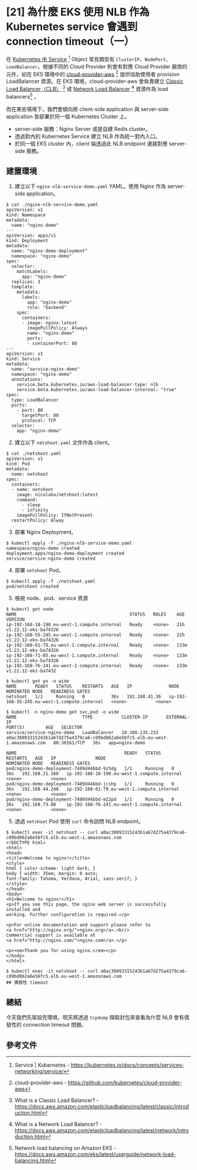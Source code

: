 # [21] 為什麼 EKS 使用 NLB 作為 Kubernetes service 會遇到 connection timeout（一）

在 [Kubernetes 中 Service](https://kubernetes.io/docs/concepts/services-networking/service/) [^1] Object 常見類型有 `ClusterIP`、`NodePort`、`LoadBalancer`。根據不同的 Cloud Provider 則會有對應 Cloud Provider 廠商的元件，如在 EKS 環境中的 [cloud-provider-aws](https://github.com/kubernetes/cloud-provider-aws) [^2] 提供協助使用者 provision LoadBalancer 資源。在 EKS 環境，cloud-provider-aws 會負責建立 [Classic Load Balancer（CLB）](https://docs.aws.amazon.com/elasticloadbalancing/latest/classic/introduction.html) [^3] 或 [Network Load Balancer](https://docs.aws.amazon.com/elasticloadbalancing/latest/network/introduction.html) [^4] 資源作為 load balancers[^5] 。

而在某些場境下，我們會傾向將 client-side application 與 server-side application 皆部署於同一個 Kubernetes Cluster 上。

- server-side 服務：Nginx Server 或是自建 Redis cluster。
- 透過對內的 Kubernetes Service 建立 NLB 作為統一對內入口。
- 於同一個 EKS cluster 內，client 端透過此 NLB endpoint 連接對應 server-side 服務。

## 建置環境

1. 建立以下 `nginx-nlb-service-demo.yaml` YAML。使用 Nginx 作為 server-side application。

```
$ cat ./nginx-nlb-service-demo.yaml
apiVersion: v1
kind: Namespace
metadata:
  name: "nginx-demo"
---
apiVersion: apps/v1
kind: Deployment
metadata:
  name: "nginx-demo-deployment"
  namespace: "nginx-demo"
spec:
  selector:
    matchLabels:
      app: "nginx-demo"
  replicas: 3
  template:
    metadata:
      labels:
        app: "nginx-demo"
        role: "backend"
    spec:
      containers:
      - image: nginx:latest
        imagePullPolicy: Always
        name: "nginx-demo"
        ports:
        - containerPort: 80
---
apiVersion: v1
kind: Service
metadata:
  name: "service-nginx-demo"
  namespace: "nginx-demo"
  annotations:
    service.beta.kubernetes.io/aws-load-balancer-type: nlb
    service.beta.kubernetes.io/aws-load-balancer-internal: "true"
spec:
  type: LoadBalancer
  ports:
    - port: 80
      targetPort: 80
      protocol: TCP
  selector:
    app: "nginx-demo"

```

2. 建立以下 `netshoot.yaml` 文件作為 client。

```
$ cat ./netshoot.yaml
apiVersion: v1
kind: Pod
metadata:
  name: netshoot
spec:
  containers:
  - name: netshoot
    image: nicolaka/netshoot:latest
    command:
      - sleep
      - infinity
    imagePullPolicy: IfNotPresent
  restartPolicy: Alway
```

3. 部署 Nginx Deployment。

```
$ kubectl apply -f ./nginx-nlb-service-demo.yaml
namespace/nginx-demo created
deployment.apps/nginx-demo-deployment created
service/service-nginx-demo created
```

4. 部署 `netshoot` Pod。

```
$ kubectl apply -f ./netshoot.yaml
pod/netshoot created
```

5. 檢視 node、pod、service 資源

```
$ kubectl get node
NAME                                           STATUS   ROLES    AGE    VERSION
ip-192-168-18-190.eu-west-1.compute.internal   Ready    <none>   21h    v1.22.12-eks-ba74326
ip-192-168-55-245.eu-west-1.compute.internal   Ready    <none>   22h    v1.22.12-eks-ba74326
ip-192-168-61-79.eu-west-1.compute.internal    Ready    <none>   133m   v1.22.12-eks-ba74326
ip-192-168-71-85.eu-west-1.compute.internal    Ready    <none>   133m   v1.22.12-eks-ba74326
ip-192-168-76-241.eu-west-1.compute.internal   Ready    <none>   133m   v1.22.12-eks-ba7432
```

```
$ kubectl get po -o wide
NAME       READY   STATUS    RESTARTS   AGE   IP              NODE                                           NOMINATED NODE   READINESS GATES
netshoot   1/1     Running   0          36s   192.168.41.36   ip-192-168-55-245.eu-west-1.compute.internal   <none>           <none>

$ kubectl -n nginx-demo get svc,pod -o wide
NAME                         TYPE           CLUSTER-IP       EXTERNAL-IP                                                                     PORT(S)        AGE   SELECTOR
service/service-nginx-demo   LoadBalancer   10.100.135.233   a0ac38093315243b1a67d275a4379ca6-c09bd862a6e56fc5.elb.eu-west-1.amazonaws.com   80:30161/TCP   36s   app=nginx-demo

NAME                                         READY   STATUS    RESTARTS   AGE   IP               NODE                                           NOMINATED NODE   READINESS GATES
pod/nginx-demo-deployment-7489d44bbd-9z5dg   1/1     Running   0          36s   192.168.21.160   ip-192-168-18-190.eu-west-1.compute.internal   <none>           <none>
pod/nginx-demo-deployment-7489d44bbd-jcshp   1/1     Running   0          36s   192.168.44.248   ip-192-168-61-79.eu-west-1.compute.internal    <none>           <none>
pod/nginx-demo-deployment-7489d44bbd-m22pd   1/1     Running   0          36s   192.168.73.88    ip-192-168-76-241.eu-west-1.compute.internal   <none>           <none>
```

5. 透過 `netshoot` Pod 使用 `curl` 命令訪問 NLB endpoint。

```
$ kubectl exec -it netshoot -- curl a0ac38093315243b1a67d275a4379ca6-c09bd862a6e56fc5.elb.eu-west-1.amazonaws.com
<!DOCTYPE html>
<html>
<head>
<title>Welcome to nginx!</title>
<style>
html { color-scheme: light dark; }
body { width: 35em; margin: 0 auto;
font-family: Tahoma, Verdana, Arial, sans-serif; }
</style>
</head>
<body>
<h1>Welcome to nginx!</h1>
<p>If you see this page, the nginx web server is successfully installed and
working. Further configuration is required.</p>

<p>For online documentation and support please refer to
<a href="http://nginx.org/">nginx.org</a>.<br/>
Commercial support is available at
<a href="http://nginx.com/">nginx.com</a>.</p>

<p><em>Thank you for using nginx.</em></p>
</body>
</html>

$ kubectl exec -it netshoot -- curl a0ac38093315243b1a67d275a4379ca6-c09bd862a6e56fc5.elb.eu-west-1.amazonaws.com
## 偶發性 timeout
```

## 總結

今天我們先架設完環境，明天將透過 `tcpdump` 擷取封包來查看為什麼 NLB 會有偶發性的 connection timeout 問題。

## 參考文件

[^1]: Service | Kubernetes - https://kubernetes.io/docs/concepts/services-networking/service/
[^2]: cloud-provider-aws - https://github.com/kubernetes/cloud-provider-aws
[^3]: What is a Classic Load Balancer? - https://docs.aws.amazon.com/elasticloadbalancing/latest/classic/introduction.html
[^4]: What is a Network Load Balancer? - https://docs.aws.amazon.com/elasticloadbalancing/latest/network/introduction.html
[^5]: Network load balancing on Amazon EKS - https://docs.aws.amazon.com/eks/latest/userguide/network-load-balancing.html
